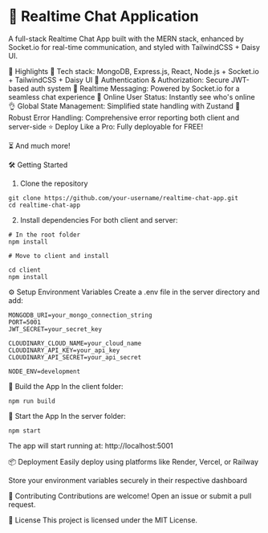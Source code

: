 # 💬 Realtime Chat Application

A full-stack Realtime Chat App built with the MERN stack, enhanced by Socket.io for real-time communication, and styled with TailwindCSS + Daisy UI.

🚀 Highlights
🌟 Tech stack: MongoDB, Express.js, React, Node.js + Socket.io + TailwindCSS + Daisy UI
🎃 Authentication & Authorization: Secure JWT-based auth system
👾 Realtime Messaging: Powered by Socket.io for a seamless chat experience
🚀 Online User Status: Instantly see who's online
👌 Global State Management: Simplified state handling with Zustand
🐞 Robust Error Handling: Comprehensive error reporting both client and server-side
⭐ Deploy Like a Pro: Fully deployable for FREE!

⏳ And much more!

🛠️ Getting Started
1. Clone the repository

```
git clone https://github.com/your-username/realtime-chat-app.git
cd realtime-chat-app
```

2. Install dependencies
For both client and server:

```
# In the root folder
npm install

# Move to client and install

cd client
npm install
```
⚙️ Setup Environment Variables
Create a .env file in the server directory and add:

```
MONGODB_URI=your_mongo_connection_string
PORT=5001
JWT_SECRET=your_secret_key

CLOUDINARY_CLOUD_NAME=your_cloud_name
CLOUDINARY_API_KEY=your_api_key
CLOUDINARY_API_SECRET=your_api_secret

NODE_ENV=development
```

🔨 Build the App
In the client folder:

```
npm run build
```

🧩 Start the App
In the server folder:

```
npm start
```

The app will start running at: http://localhost:5001

📦 Deployment
Easily deploy using platforms like Render, Vercel, or Railway

Store your environment variables securely in their respective dashboard

🙌 Contributing
Contributions are welcome! Open an issue or submit a pull request.

📄 License
This project is licensed under the MIT License.
